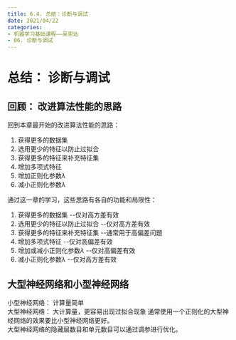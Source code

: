 ```yaml
---
title: 6.4. 总结：诊断与调试
date: 2021/04/22
categories: 
- 机器学习基础课程——吴恩达
- 06. 诊断与调试
---
```

# 总结： 诊断与调试
## 回顾： 改进算法性能的思路
回到本章最开始的改进算法性能的思路：     
1. 获得更多的数据集
2. 选用更少的特征以防止过拟合
3. 获得更多的特征来补充特征集
4. 增加多项式特征
5. 增加正则化参数$λ$   
6. 减小正则化参数$λ$  
 
通过这一章的学习，这些思路有各自的功能和局限性：   
1. 获得更多的数据集            --仅对高方差有效
2. 选用更少的特征以防止过拟合   --仅对高方差有效
3. 获得更多的特征来补充特征集   --通常用于高偏差问题
4. 增加多项式特征              --仅对高偏差有效
5. 增加或减小正则化参数$λ$     --仅对高偏差有效
6. 减小正则化参数$λ$           --仅对高方差有效  

## 大型神经网络和小型神经网络
小型神经网络： 计算量简单   
大型神经网络： 大计算量，更容易出现过拟合现象
通常使用一个正则化的大型神经网络的效果要比小型神经网络更好。  
大型神经网络的隐藏层数目和单元数目可以通过调参进行优化。  
